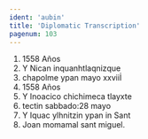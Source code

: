 ```yaml
---
ident: 'aubin'
title: 'Diplomatic Transcription'
pagenum: 103
---
```

1.	1558 Años
2.	Y Nican inquanhtlaqnizque
3.	chapolme ypan mayo xxviiİ
4.	1558 Años
5.	Y Inoacico chichimeca tlayxte
6.	tectin sabbado:28 mayo
7.	Y Iquac ylhnitzin ypan in Sant
8.	Joan momamal sant miguel.
